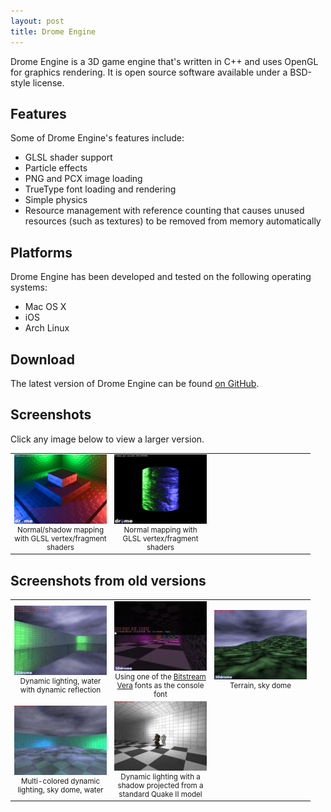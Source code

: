 ```yaml
---
layout: post
title: Drome Engine
---
```


Drome Engine is a 3D game engine that's written in C++ and uses OpenGL for graphics rendering. It is open source software available under a BSD-style license.

## Features

Some of Drome Engine's features include:

- GLSL shader support
- Particle effects
- PNG and PCX image loading
- TrueType font loading and rendering
- Simple physics
- Resource management with reference counting that causes unused resources (such as textures) to be removed from memory automatically

## Platforms

Drome Engine has been developed and tested on the following operating systems:

- Mac OS X
- iOS
- Arch Linux
    
## Download

The latest version of Drome Engine can be found [on GitHub](https://github.com/joshb/DromeEngine).

## Screenshots

Click any image below to view a larger version.

<table border="0" cellpadding="0" cellspacing="16" style="font-size: smaller; text-align: center">
    <colgroup>
        <col style="width: 160px" />
        <col style="width: 160px" />
        <col style="width: 160px" />
    </colgroup>
    <tr>
        <td>
            <a href="screenshots/drome_12-19-2010.png"><img src="screenshots/drome_12-19-2010_t.png" alt="screenshot 2" /></a>
            Normal/shadow mapping with GLSL vertex/fragment shaders
        </td>
        <td>
            <a href="screenshots/drome_7-31-2010.png"><img src="screenshots/drome_7-31-2010_t.png" alt="screenshot 1" /></a>
            Normal mapping with GLSL vertex/fragment shaders
        </td>
    </tr>
</table>

## Screenshots from old versions

<table border="0" cellpadding="0" cellspacing="16" style="font-size: smaller; text-align: center">
    <colgroup>
        <col style="width: 160px" />
        <col style="width: 160px" />
        <col style="width: 160px" />
    </colgroup>
    <tr>
        <td>
            <a href="screenshots/engine_03-28-2004.jpg"><img src="screenshots/engine_03-28-2004_t.jpg" alt="screenshot 5" /></a>
            Dynamic lighting, water with dynamic reflection
        </td>
        <td>
            <a href="screenshots/engine_12-29-2003.jpg"><img src="screenshots/engine_12-29-2003_t.jpg" alt="screenshot 4" /></a>
            Using one of the <a href="http://www.gnome.org/fonts/">Bitstream Vera</a> fonts as the console font
        </td>
        <td>
            <a href="screenshots/engine_12-07-2003.jpg"><img src="screenshots/engine_12-07-2003_t.jpg" alt="screenshot 3" /></a>
            Terrain, sky dome
        </td>
    </tr>
    <tr>
        <td>
            <a href="screenshots/engine_11-26-2003.jpg"><img src="screenshots/engine_11-26-2003_t.jpg" alt="screenshot 2" /></a>
            Multi-colored dynamic lighting, sky dome, water
        </td>
        <td>
            <a href="screenshots/engine_11-12-2003.jpg"><img src="screenshots/engine_11-12-2003_t.jpg" alt="screenshot 1" /></a>
            Dynamic lighting with a shadow projected from a standard Quake&nbsp;II model
        </td>
    </tr>
</table>

